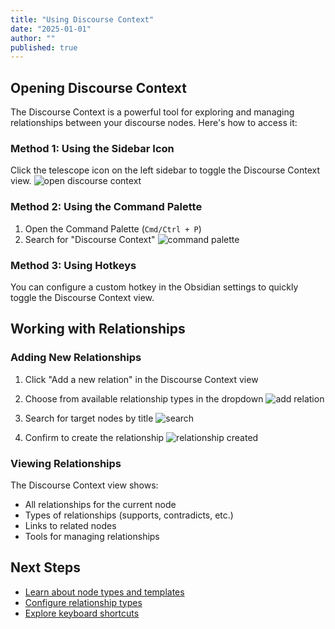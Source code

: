 ```yaml
---
title: "Using Discourse Context"
date: "2025-01-01"
author: ""
published: true
---
```


## Opening Discourse Context

The Discourse Context is a powerful tool for exploring and managing relationships between your discourse nodes. Here's how to access it:

### Method 1: Using the Sidebar Icon

Click the telescope icon on the left sidebar to toggle the Discourse Context view.
![open discourse context](https://firebasestorage.googleapis.com/v0/b/firescript-577a2.appspot.com/o/imgs%2Fapp%2Fdiscourse-graphs%2FE10krHZcDM.png?alt=media&token=c1796a9f-7e51-437f-913d-91f5433d9bab)

### Method 2: Using the Command Palette

1. Open the Command Palette (`Cmd/Ctrl + P`)
2. Search for "Discourse Context"
![command palette](https://firebasestorage.googleapis.com/v0/b/firescript-577a2.appspot.com/o/imgs%2Fapp%2Fdiscourse-graphs%2F5ybScaQISO.png?alt=media&token=2b36f0e7-4247-47b7-a53d-c784dfd4609b)

### Method 3: Using Hotkeys

You can configure a custom hotkey in the Obsidian settings to quickly toggle the Discourse Context view.

## Working with Relationships

### Adding New Relationships

1. Click "Add a new relation" in the Discourse Context view
2. Choose from available relationship types in the dropdown
![add relation](https://firebasestorage.googleapis.com/v0/b/firescript-577a2.appspot.com/o/imgs%2Fapp%2Fdiscourse-graphs%2FXQsgznWuV2.png?alt=media&token=9442b9fa-0904-4847-8eb8-a5791705c4c5)

3. Search for target nodes by title
![search](https://firebasestorage.googleapis.com/v0/b/firescript-577a2.appspot.com/o/imgs%2Fapp%2Fdiscourse-graphs%2F4NW4UjYDrC.png?alt=media&token=bae307d0-ebec-4e6b-a03d-0943d9d03754)

4. Confirm to create the relationship
![relationship created](https://firebasestorage.googleapis.com/v0/b/firescript-577a2.appspot.com/o/imgs%2Fapp%2Fdiscourse-graphs%2FK8XAhCqrUL.png?alt=media&token=a559c477-c7f6-4b3e-8b00-ece7da5d4fec)

### Viewing Relationships

The Discourse Context view shows:
- All relationships for the current node
- Types of relationships (supports, contradicts, etc.)
- Links to related nodes
- Tools for managing relationships

## Next Steps

- [Learn about node types and templates](./node-types-templates)
- [Configure relationship types](./relationship-types)
- [Explore keyboard shortcuts](./keyboard-shortcuts) 
